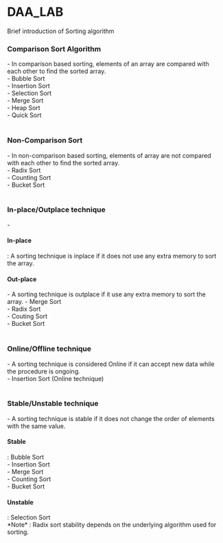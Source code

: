 # DAA_LAB

Brief introduction of Sorting algorithm

<h3>Comparison Sort Algorithm</h3> - In comparison based sorting, elements of an array are compared with each other to find the sorted array.<br>
                - Bubble Sort<br>
                - Insertion Sort<br>
                - Selection Sort<br>
                - Merge Sort<br>
                - Heap Sort<br>
                - Quick Sort<br><br>
                
 <span><h3>Non-Comparison Sort</h3> - In non-comparison based sorting, elements of array are not compared with each other to find the sorted array.</span><br>
                - Radix Sort<br>
                - Counting Sort<br>
                - Bucket Sort<br><br>
                
<h3>In-place/Outplace technique</h3> - 
<h4>In-place</h4> : A sorting technique is inplace if it does not use any extra memory to sort the array.<br>
<h4>Out-place</h4> - A sorting technique is outplace if it use any extra memory to sort the array.
                - Merge Sort<br>
                - Radix Sort<br>
                - Couting Sort<br>
                - Bucket Sort<br><br>
<h3>Online/Offline technique</h3> - A sorting technique is considered Online if it can accept new data while the procedure is ongoing.<br>
                - Insertion Sort (Online technique)<br><br>
<h3>Stable/Unstable technique</h3> - A sorting technique is stable if it does not change the order of elements with the same value.<br>
<h4>Stable</h4> : Bubble Sort<br>
                - Insertion Sort<br>
                - Merge Sort<br>
                - Counting Sort<br>
                - Bucket Sort<br>
 <h4>Unstable</h4> : Selection Sort<br>
 *Note* :  Radix sort stability depends on the underlying algorithm used for sorting.
                



